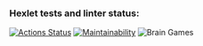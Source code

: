 ### Hexlet tests and linter status:
[![Actions Status](https://github.com/mikenekrasov/frontend-project-lvl1/workflows/hexlet-check/badge.svg)](https://github.com/mikenekrasov/frontend-project-lvl1/actions)
[![Maintainability](https://api.codeclimate.com/v1/badges/a99a88d28ad37a79dbf6/maintainability)](https://codeclimate.com/github/codeclimate/codeclimate/maintainability)
![Brain Games](https://github.com/mikenekrasov/frontend-project-lvl1/actions/workflows/app-actions.yml/badge.svg)